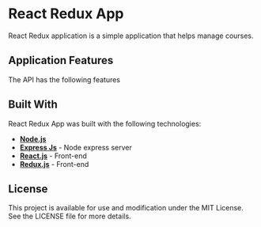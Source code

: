 # React Redux App

React Redux application is a simple application that helps manage courses.

## Application Features

The API has the following features

## Built With
React Redux App was built with the following technologies:

*  **[Node.js](https://nodejs.org/en/)**
*  **[Express Js](https://expressjs.com/)** - Node express server
*  **[React.js](https://reactjs.org/)** - Front-end 
*  **[Redux.js](http://redux.js.org/)** - Front-end

## License
  This project is available for use and modification under the MIT License. See the LICENSE file for more details.